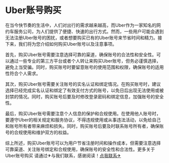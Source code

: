 # Uber账号购买

在当今快节奏的生活中，人们对出行的需求越来越高，而Uber作为一家知名的网约车服务公司，为人们提供了便捷、快速的出行方式。然而，一些用户可能会遇到无法注册Uber账号的困扰，或者想要购买已有的Uber账号来节省时间和精力。接下来，我们将为您介绍如何购买Uber账号以及注意事项。

首先，购买Uber账号需要注意选择可靠的渠道，确保账号的合法性和安全性。可以通过一些专业的第三方平台或者个人转让来购买Uber账号，但务必谨慎选择，避免上当受骗。同时，购买账号时要留意账号的使用范围和权限，确保账号的适用性符合个人需求。

其次，购买Uber账号需要关注账号的实名认证和绑定情况。在购买账号时，建议选择已经完成实名认证和绑定了有效支付方式的账号，以免日后出现无法使用或被封禁的情况。同时，购买账号后要及时修改登录密码和绑定信息，加强账号的安全性。

最后，购买Uber账号需要注意个人信息的保护和合规使用。在使用他人账号时，要遵守Uber的相关规定和服务协议，不得违规使用或从事违法活动，以免给自己和账号所有者带来麻烦和损失。同时，购买账号后要及时联系账号所有者，确保账号的合规使用和维护双方的权益。

综上所述，购买Uber账号可以为用户节省注册时间和操作成本，但需要注意选择可靠渠道、关注账号绑定和合规使用，确保账号的安全性和合法性。更多关于Uber账号购买 请通过✈与我们联系，感谢阅读！[点我联系✈](https://www.G208.com)